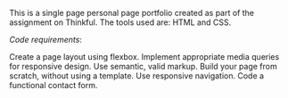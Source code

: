 This is a single page personal page portfolio created as part of the assignment on Thinkful. 
The tools used are: HTML and CSS.

*Code requirements*:

Create a page layout using flexbox.
Implement appropriate media queries for responsive design.
Use semantic, valid markup.
Build your page from scratch, without using a template.
Use responsive navigation.
Code a functional contact form.
